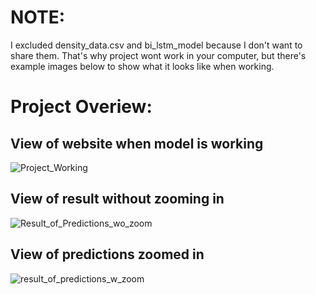 # NOTE: 
I excluded density_data.csv and bi_lstm_model because I don't want to share them. That's why project wont work in your computer, but there's example images below to show what it looks like when working. 
# Project Overiew: 
## View of website when model is working
![Project_Working](https://github.com/user-attachments/assets/04109601-8193-4510-b72f-fbe692769a2c)
## View of result without zooming in 
![Result_of_Predictions_wo_zoom](https://github.com/user-attachments/assets/d6d54aa7-e24c-4fbc-ab78-e28736d11b51)
## View of predictions zoomed in
![result_of_predictions_w_zoom](https://github.com/user-attachments/assets/11864f11-3c57-4da5-8f90-d2e32bded48d)
